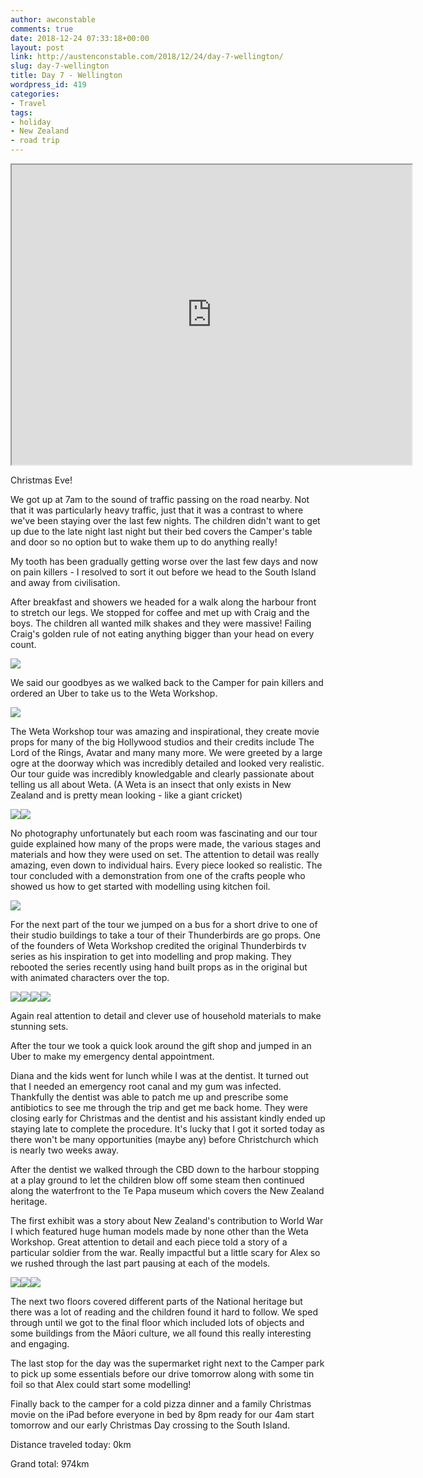 ```yaml
---
author: awconstable
comments: true
date: 2018-12-24 07:33:18+00:00
layout: post
link: http://austenconstable.com/2018/12/24/day-7-wellington/
slug: day-7-wellington
title: Day 7 - Wellington
wordpress_id: 419
categories:
- Travel
tags:
- holiday
- New Zealand
- road trip
---
```


<iframe src="https://www.google.com/maps/d/embed?mid=18V3P3VYT_Kr6FwHSw1uZmiLn-uy17H5a&w=640&h=480" width="640" height="480"></iframe>

Christmas Eve!

We got up at 7am to the sound of traffic passing on the road nearby. Not that it was particularly heavy traffic, just that it was a contrast to where we've been staying over the last few nights. The children didn't want to get up due to the late night last night but their bed covers the Camper's table and door so no option but to wake them up to do anything really!

My tooth has been gradually getting worse over the last few days and now on pain killers - I resolved to sort it out before we head to the South Island and away from civilisation.

After breakfast and showers we headed for a walk along the harbour front to stretch our legs. We stopped for coffee and met up with Craig and the boys. The children all wanted milk shakes and they were massive! Failing Craig's golden rule of not eating anything bigger than your head on every count.

![](../../../images/2018/12/6704b4b7-00d5-45b3-b5e4-633f7cc25d24.jpg)

We said our goodbyes as we walked back to the Camper for pain killers and ordered an Uber to take us to the Weta Workshop.

![](../../../images/2018/12/img_0010.jpg)

The Weta Workshop tour was amazing and inspirational, they create movie props for many of the big Hollywood studios and their credits include The Lord of the Rings, Avatar and many many more. We were greeted by a large ogre at the doorway which was incredibly detailed and looked very realistic. Our tour guide was incredibly knowledgable and clearly passionate about telling us all about Weta. (A Weta is an insect that only exists in New Zealand and is pretty mean looking - like a giant cricket)

![](../../../images/2018/12/img_0005.jpg)![](../../../images/2018/12/img_0014.jpg)

No photography unfortunately but each room was fascinating and our tour guide explained how many of the props were made, the various stages and materials and how they were used on set. The attention to detail was really amazing, even down to individual hairs. Every piece looked so realistic. The tour concluded with a demonstration from one of the crafts people who showed us how to get started with modelling using kitchen foil.

![](../../../images/2018/12/img_0011.jpg)

For the next part of the tour we jumped on a bus for a short drive to one of their studio buildings to take a tour of their Thunderbirds are go props. One of the founders of Weta Workshop credited the original Thunderbirds tv series as his inspiration to get into modelling and prop making. They rebooted the series recently using hand built props as in the original but with animated characters over the top.

![](../../../images/2018/12/img_0020.jpg)![](../../../images/2018/12/img_0022.jpg)![](../../../images/2018/12/img_2508.jpg)![](../../../images/2018/12/img_2513.jpg)

Again real attention to detail and clever use of household materials to make stunning sets.

After the tour we took a quick look around the gift shop and jumped in an Uber to make my emergency dental appointment.

Diana and the kids went for lunch while I was at the dentist. It turned out that I needed an emergency root canal and my gum was infected. Thankfully the dentist was able to patch me up and prescribe some antibiotics to see me through the trip and get me back home. They were closing early for Christmas and the dentist and his assistant kindly ended up staying late to complete the procedure. It's lucky that I got it sorted today as there won't be many opportunities (maybe any) before Christchurch which is nearly two weeks away.

After the dentist we walked through the CBD down to the harbour stopping at a play ground to let the children blow off some steam then continued along the waterfront to the Te Papa museum which covers the New Zealand heritage.

The first exhibit was a story about New Zealand's contribution to World War I which featured huge human models made by none other than the Weta Workshop. Great attention to detail and each piece told a story of a particular soldier from the war. Really impactful but a little scary for Alex so we rushed through the last part pausing at each of the models.

![](../../../images/2018/12/img_2523.jpg)![](../../../images/2018/12/img_2526.jpg)![](../../../images/2018/12/img_2528.jpg)

The next two floors covered different parts of the National heritage but there was a lot of reading and the children found it hard to follow. We sped through until we got to the final floor which included lots of objects and some buildings from the Māori culture, we all found this really interesting and engaging.

The last stop for the day was the supermarket right next to the Camper park to pick up some essentials before our drive tomorrow along with some tin foil so that Alex could start some modelling!

Finally back to the camper for a cold pizza dinner and a family Christmas movie on the iPad before everyone in bed by 8pm ready for our 4am start tomorrow and our early Christmas Day crossing to the South Island.

Distance traveled today: 0km

Grand total: 974km
